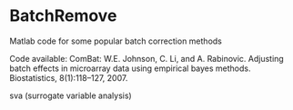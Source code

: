 # BatchRemove
Matlab code for some popular batch correction methods 

Code available:
ComBat:  W.E. Johnson, C. Li, and A. Rabinovic. 
         Adjusting batch effects in microarray data using empirical bayes methods. Biostatistics, 8(1):118–127, 2007.
         
  sva (surrogate variable analysis)
